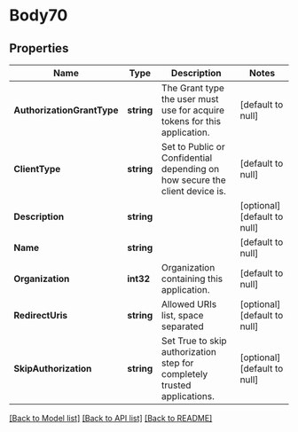 # Body70

## Properties
Name | Type | Description | Notes
------------ | ------------- | ------------- | -------------
**AuthorizationGrantType** | **string** | The Grant type the user must use for acquire tokens for this application. | [default to null]
**ClientType** | **string** | Set to Public or Confidential depending on how secure the client device is. | [default to null]
**Description** | **string** |  | [optional] [default to null]
**Name** | **string** |  | [default to null]
**Organization** | **int32** | Organization containing this application. | [default to null]
**RedirectUris** | **string** | Allowed URIs list, space separated | [optional] [default to null]
**SkipAuthorization** | **string** | Set True to skip authorization step for completely trusted applications. | [optional] [default to null]

[[Back to Model list]](../README.md#documentation-for-models) [[Back to API list]](../README.md#documentation-for-api-endpoints) [[Back to README]](../README.md)

